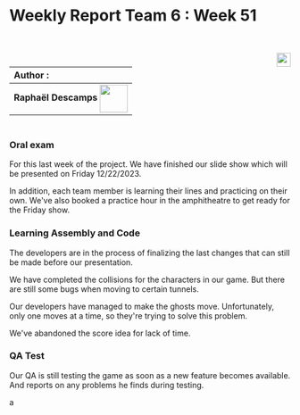 # Weekly Report Team 6 : Week 51

<br>

[<img src="https://www.presse-citron.net/app/uploads/2020/06/linkedin-logo.jpg"  width="25px" align=right>](https://www.linkedin.com/in/rapha%C3%ABl-descamps-201112293)


| Author :        |
| :-------------- |
| **Raphaël Descamps** <img src="https://ca.slack-edge.com/T019N8PRR7W-U05TNB290FJ-abc72bbf0d47-512" width="50px" align=center> 

### <br> Oral exam 

For this last week of the project. We have finished our slide show which will be presented on Friday 12/22/2023. 

In addition, each team member is learning their lines and practicing on their own. We've also booked a practice hour in the amphitheatre to get ready for the Friday show. 

### Learning Assembly and Code 

The developers are in the process of finalizing the last changes that can still be made before our presentation. 

We have completed the collisions for the characters in our game. But there are still some bugs when moving to certain tunnels. 

Our developers have managed to make the ghosts move. Unfortunately, only one moves at a time, so they're trying to solve this problem. 

We've abandoned the score idea for lack of time. 

### QA Test 

Our QA is still testing the game as soon as a new feature becomes available. And reports on any problems he finds during testing. 

a